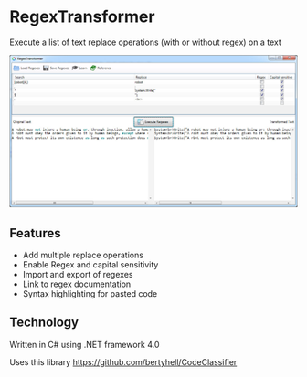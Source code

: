 # RegexTransformer
Execute a list of text replace operations (with or without regex) on a text

![Programs's main window](/screenshot.jpg)

## Features
* Add multiple replace operations
* Enable Regex and capital sensitivity
* Import and export of regexes
* Link to regex documentation
* Syntax highlighting for pasted code

## Technology
Written in C# using .NET framework 4.0

Uses this library https://github.com/bertyhell/CodeClassifier
